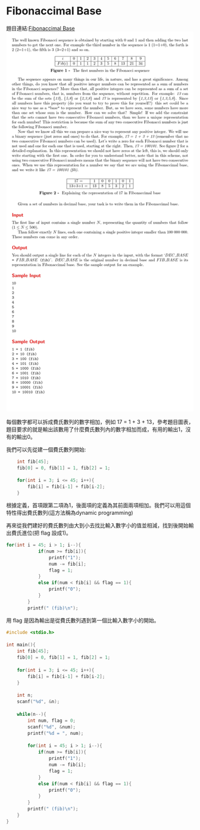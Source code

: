 # Fibonaccimal Base

題目連結:[Fibonaccimal Base](https://onlinejudge.org/index.php?option=com_onlinejudge&Itemid=8&category=24&page=show_problem&problem=889)
![26-1](pic/26-1.jpg)

每個數字都可以拆成費氏數列的數字相加，例如 17 = 1 + 3 + 13，參考題目圖表，題目要求的就是輸出該數用了什麼費氏數列內的數字相加而成，有用的輸出1，沒有的輸出0。

我們可以先從建一個費氏數列開始:

```C
    int fib[45];
    fib[0] = 0, fib[1] = 1, fib[2] = 1;
    
    for(int i = 3; i <= 45; i++){
        fib[i] = fib[i-1] + fib[i-2];
    }
```
根據定義，首項跟第二項為1，後面項的定義為其前面兩項相加。我們可以用這個特性得出費氏數列(這方法稱為dynamic programming)

再來從我們建好的費氏數列由大到小去找比輸入數字小的值並相減，找到後開始輸出費氏進位(把 flag 設成1)。
```C
for(int i = 45; i > 1; i--){
            if(num >= fib[i]){
                printf("1");
                num -= fib[i];
                flag = 1;
            }
            else if(num < fib[i] && flag == 1){
                printf("0");
            }
        }
        printf(" (fib)\n");
```
用 flag 是因為輸出是從費氏數列遇到第一個比輸入數字小的開始。

```C
#include <stdio.h>

int main(){
    int fib[45];
    fib[0] = 0, fib[1] = 1, fib[2] = 1;
    
    for(int i = 3; i <= 45; i++){
        fib[i] = fib[i-1] + fib[i-2];
    }
    
    int n;
    scanf("%d", &n);
    
    while(n--){
        int num, flag = 0;
        scanf("%d", &num);
        printf("%d = ", num);
        
        for(int i = 45; i > 1; i--){
            if(num >= fib[i]){
                printf("1");
                num -= fib[i];
                flag = 1;
            }
            else if(num < fib[i] && flag == 1){
                printf("0");
            }
        }
        printf(" (fib)\n");
    }
}
```